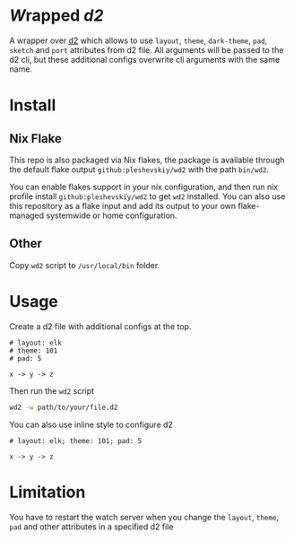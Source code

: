 # *W*rapped _d2_

A wrapper over [d2] which allows to use `layout`, `theme`, `dark-theme`, `pad`,
`sketch` and `port` attributes from d2 file. All arguments will be passed to the
d2 cli, but these additional configs overwrite cli arguments with the same name.

[d2]: https://github.com/terrastruct/d2

# Install

## Nix Flake

This repo is also packaged via Nix flakes, the package is available through the
default flake output `github:pleshevskiy/wd2` with the path `bin/wd2`.

You can enable flakes support in your nix configuration, and then run nix
profile install `github:pleshevskiy/wd2` to get `wd2` installed. You can also
use this repository as a flake input and add its output to your own
flake-managed systemwide or home configuration.

## Other

Copy `wd2` script to `/usr/local/bin` folder.

# Usage

Create a d2 file with additional configs at the top.

```d2
# layout: elk
# theme: 101
# pad: 5

x -> y -> z
```

Then run the `wd2` script

```sh
wd2 -w path/to/your/file.d2
```

You can also use inline style to configure d2

```d2
# layout: elk; theme: 101; pad: 5

x -> y -> z
```

# Limitation

You have to restart the watch server when you change the `layout`, `theme`,
`pad` and other attributes in a specified d2 file
